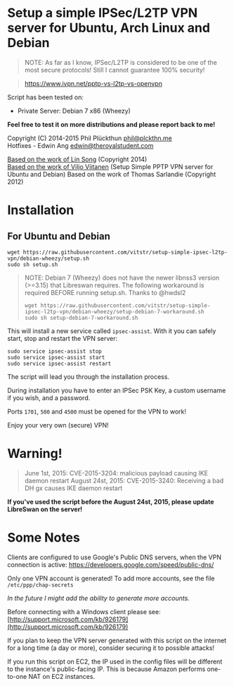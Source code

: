 # Setup a simple IPSec/L2TP VPN server for Ubuntu, Arch Linux and Debian

> NOTE: As far as I know, IPSec/L2TP is considered to be one of the most secure protocols!
> Still I cannot guarantee 100% security!

> https://www.ivpn.net/pptp-vs-l2tp-vs-openvpn

Script has been tested on:

- Private Server: Debian 7 x86 (Wheezy)

**Feel free to test it on more distributions and please report back to me!**

Copyright (C) 2014-2015 Phil Plückthun <phil@plckthn.me><br>
Hotfixes - Edwin Ang <edwin@theroyalstudent.com><br>

[Based on the work of Lin Song](https://gist.github.com/hwdsl2/9030462) (Copyright 2014)<br>
[Based on the work of Viljo Viitanen](https://github.com/viljoviitanen/setup-simple-pptp-vpn) (Setup Simple PPTP VPN server for Ubuntu and Debian)
Based on the work of Thomas Sarlandie (Copyright 2012)

# Installation

## For Ubuntu and Debian

```
wget https://raw.githubusercontent.com/vitstr/setup-simple-ipsec-l2tp-vpn/debian-wheezy/setup.sh
sudo sh setup.sh
```

> NOTE: Debian 7 (Wheezy) does not have the newer libnss3 version (>=3.15) that Libreswan requires.
> The following workaround is required BEFORE running setup.sh.
> Thanks to @hwdsl2
> 
> ```
> wget https://raw.githubusercontent.com/vitstr/setup-simple-ipsec-l2tp-vpn/debian-wheezy/setup-debian-7-workaround.sh
> sudo sh setup-debian-7-workaround.sh
> ```

This will install a new service called `ipsec-assist`. With it you can safely start, stop and restart the VPN server:

```
sudo service ipsec-assist stop
sudo service ipsec-assist start
sudo service ipsec-assist restart
```

The script will lead you through the installation process.

During installation you have to enter an IPSec PSK Key, a custom username if you wish, and a password.

Ports `1701`, `500` and `4500` must be opened for the VPN to work!

Enjoy your very own (secure) VPN!

# Warning!

> June 1st, 2015: CVE-2015-3204: malicious payload causing IKE daemon restart
> August 24st, 2015: CVE-2015-3240: Receiving a bad DH gx causes IKE daemon restart

**If you've used the script before the August 24st, 2015, please update LibreSwan on the server!**

# Some Notes

Clients are configured to use Google's Public DNS servers, when
the VPN connection is active:
https://developers.google.com/speed/public-dns/

Only one VPN account is generated!
To add more accounts, see the file `/etc/ppp/chap-secrets`

*In the future I might add the ability to generate more accounts.*

Before connecting with a Windows client please see: [http://support.microsoft.com/kb/926179](http://support.microsoft.com/kb/926179)

If you plan to keep the VPN server generated with this script on the internet for a
long time (a day or more), consider securing it to possible attacks!

If you run this script on EC2, the IP used in the config files will be different to the instance's public-facing IP. This is because Amazon performs one-to-one NAT on EC2 instances.

